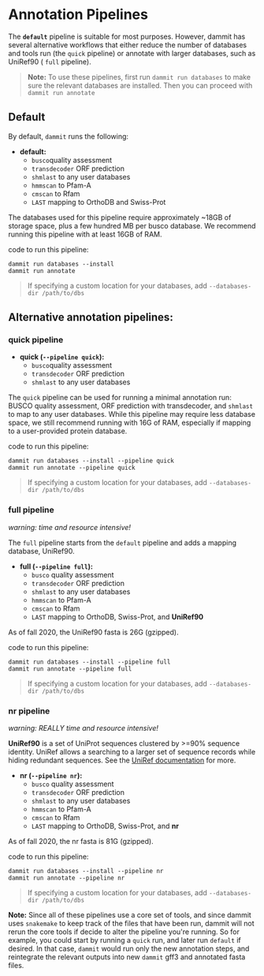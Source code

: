 # Annotation Pipelines

The  **`default`** pipeline is suitable for most purposes.
However, dammit has several alternative workflows that either
reduce the number of databases and tools run (the `quick` pipeline)
or annotate with larger databases, such as UniRef90 ( `full` pipeline).

> **Note:** To use these pipelines, first run `dammit run databases` to 
> make sure the relevant databases are installed. 
> Then you can proceed with `dammit run annotate`


## Default

By default, `dammit` runs the following:

- **default:**
    - `busco`quality assessment
    - `transdecoder` ORF prediction
    - `shmlast` to any user databases
    - `hmmscan` to Pfam-A
    - `cmscan` to Rfam
    - `LAST` mapping to OrthoDB and Swiss-Prot

The databases used for this pipeline require approximately ~18GB of storage space,
plus a few hundred MB per busco database. We recommend running this pipeline with
at least 16GB of RAM.

code to run this pipeline:

    dammit run databases --install
    dammit run annotate

> If specifying a custom location for your databases, add `--databases-dir /path/to/dbs`


## Alternative annotation pipelines:

### quick pipeline

- **quick (`--pipeline quick`):**
    - `busco`quality assessment
    - `transdecoder` ORF prediction
    - `shmlast` to any user databases

The `quick` pipeline can be used for running a minimal annotation run: 
BUSCO quality assessment, ORF prediction with transdecoder, and `shmlast` 
to map to any user databases. While this pipeline may require less database
space, we still recommend running with 16G of RAM, especially if mapping
to a user-provided protein database.


code to run this pipeline:

    dammit run databases --install --pipeline quick
    dammit run annotate --pipeline quick

> If specifying a custom location for your databases, add `--databases-dir /path/to/dbs`

### full pipeline

_warning: time and resource intensive!_

The `full` pipeline starts from the `default` pipeline and adds a mapping 
database, UniRef90. 

- **full (`--pipeline full`):**
    - `busco` quality assessment
    - `transdecoder` ORF prediction
    - `shmlast` to any user databases
    - `hmmscan` to Pfam-A
    - `cmscan` to Rfam
    - `LAST` mapping to OrthoDB, Swiss-Prot, and **UniRef90**

As of fall 2020, the UniRef90 fasta is 26G (gzipped).

code to run this pipeline:

    dammit run databases --install --pipeline full
    dammit run annotate --pipeline full

> If specifying a custom location for your databases, add `--databases-dir /path/to/dbs`

### nr pipeline

_warning: REALLY time and resource intensive!_

**UniRef90** is a set of UniProt sequences clustered
by >=90% sequence identity. UniRef allows a searching to a larger set of
sequence records while hiding redundant sequences. See the [UniRef 
documentation](https://www.uniprot.org/help/uniref) for more.

- **nr (`--pipeline nr`):**
    - `busco` quality assessment
    - `transdecoder` ORF prediction
    - `shmlast` to any user databases
    - `hmmscan` to Pfam-A
    - `cmscan` to Rfam
    - `LAST` mapping to OrthoDB, Swiss-Prot, and **nr**

As of fall 2020, the nr fasta is 81G (gzipped).

code to run this pipeline:

    dammit run databases --install --pipeline nr
    dammit run annotate --pipeline nr

> If specifying a custom location for your databases, add `--databases-dir /path/to/dbs`

**Note:** Since all of these pipelines use a core set of tools, and since dammit uses `snakemake`
to keep track of the files that have been run, dammit will not rerun the core tools if decide
to alter the pipeline you're running. So for example, you could start by running a `quick`
run, and later run `default` if desired. In that case, `dammit` would run only the new annotation
steps, and reintegrate the relevant outputs into new `dammit` gff3 and annotated fasta files.
